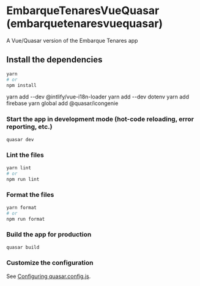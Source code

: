 # EmbarqueTenaresVueQuasar (embarquetenaresvuequasar)

A Vue/Quasar version of the Embarque Tenares app

## Install the dependencies

```bash
yarn
# or
npm install
```

yarn add --dev @intlify/vue-i18n-loader
yarn add --dev dotenv
yarn add firebase
yarn global add @quasar/icongenie

### Start the app in development mode (hot-code reloading, error reporting, etc.)

```bash
quasar dev
```

### Lint the files

```bash
yarn lint
# or
npm run lint
```

### Format the files

```bash
yarn format
# or
npm run format
```

### Build the app for production

```bash
quasar build
```

### Customize the configuration

See [Configuring quasar.config.js](https://v2.quasar.dev/quasar-cli-webpack/quasar-config-js).
